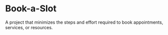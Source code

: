 # Book-a-Slot
A project that minimizes the steps and effort required to book appointments, services, or resources.
